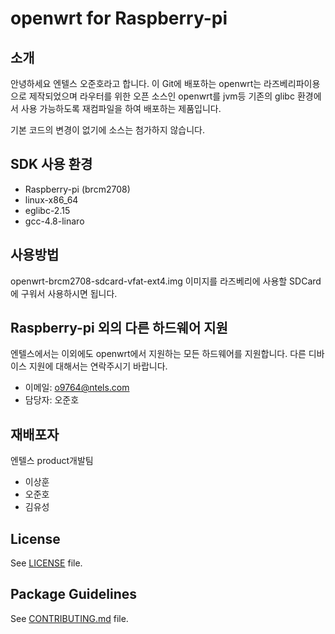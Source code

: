 # openwrt for Raspberry-pi
## 소개
안녕하세요 엔텔스 오준호라고 합니다.
이 Git에 배포하는 openwrt는 라즈베리파이용으로 제작되었으며
라우터를 위한 오픈 소스인 openwrt를 jvm등 기존의 glibc 환경에서 사용 가능하도록 재컴파일을 하여 배포하는 제품입니다.

기본 코드의 변경이 없기에 소스는 첨가하지 않습니다.


## SDK 사용 환경
* Raspberry-pi (brcm2708)
* linux-x86_64
* eglibc-2.15
* gcc-4.8-linaro

## 사용방법 
openwrt-brcm2708-sdcard-vfat-ext4.img 이미지를 라즈베리에 사용할 SDCard에 구워서 사용하시면 됩니다.


## Raspberry-pi 외의 다른 하드웨어 지원
엔텔스에서는 이외에도 openwrt에서 지원하는 모든 하드웨어를 지원합니다. 다른 디바이스 지원에 대해서는 연락주시기 바랍니다.
* 이메일: o9764@ntels.com 
* 담당자: 오준호

## 재배포자
엔텔스 product개발팀 

* 이상훈
* 오준호
* 김유성


## License

See [LICENSE](LICENSE) file.
 
## Package Guidelines

See [CONTRIBUTING.md](CONTRIBUTING.md) file.


